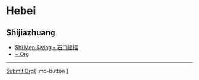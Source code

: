 # Hebei

## Shijiazhuang

- [Shi Men Swing • 石门摇摆](shi-men-swing.md)
- [+ Org](https://github.com/swingdance/orgs/issues/new?assignees=&labels=add+org&projects=&template=02-add_entity.yml&title=Add%20Org%3A%20zh_CN%20%E2%80%A2%20%3CName%3E&region=zh_CN&province=Hebei&city=Shijiazhuang)

---

[Submit Org](https://github.com/swingdance/orgs/issues/new?assignees=&labels=add+org&projects=&template=02-add_entity.yml&title=Add%20Org%3A%20zh_CN%20%E2%80%A2%20%3CName%3E&region=zh_CN&province=Hebei&city=){ .md-button }
